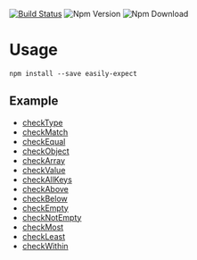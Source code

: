 [![Build Status](https://travis-ci.org/KSH-code/easily-expect.svg?branch=master)](https://travis-ci.org/KSH-code/easily-expect)
![Npm Version](https://img.shields.io/npm/v/easily-expect.svg?style=flat-square)
![Npm Download](https://img.shields.io/npm/dt/easily-expect.svg)
# Usage
```
npm install --save easily-expect
```
## Example
* [checkType](https://github.com/KSH-code/easily-expect/blob/master/test/checkType.test.js)
* [checkMatch](https://github.com/KSH-code/easily-expect/blob/master/test/checkMatch.test.js)
* [checkEqual](https://github.com/KSH-code/easily-expect/blob/master/test/checkEqual.test.js)
* [checkObject](https://github.com/KSH-code/easily-expect/blob/master/test/checkObject.test.js)
* [checkArray](https://github.com/KSH-code/easily-expect/blob/master/test/checkArray.test.js)
* [checkValue](https://github.com/KSH-code/easily-expect/blob/master/test/checkValue.test.js)
* [checkAllKeys](https://github.com/KSH-code/easily-expect/blob/master/test/checkAllKeys.test.js)
* [checkAbove](https://github.com/KSH-code/easily-expect/blob/master/test/checkAbove.test.js)
* [checkBelow](https://github.com/KSH-code/easily-expect/blob/master/test/checkBelow.test.js)
* [checkEmpty](https://github.com/KSH-code/easily-expect/blob/master/test/checkEmpty.test.js)
* [checkNotEmpty](https://github.com/KSH-code/easily-expect/blob/master/test/checkNotEmpty.test.js)
* [checkMost](https://github.com/KSH-code/easily-expect/blob/master/test/checkMost.test.js)
* [checkLeast](https://github.com/KSH-code/easily-expect/blob/master/test/checkLeast.test.js)
* [checkWithin](https://github.com/KSH-code/easily-expect/blob/master/test/checkWithin.test.js)
